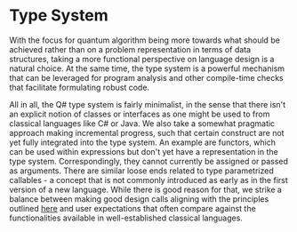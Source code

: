 # Type System

With the focus for quantum algorithm being more towards what should be achieved rather than on a problem representation in terms of data structures, taking a more functional perspective on language design is a natural choice. At the same time, the type system is a powerful mechanism that can be leveraged for program analysis and other compile-time checks that facilitate formulating robust code. 

All in all, the Q# type system is fairly minimalist, in the sense that there isn't an explicit notion of classes or interfaces as one might be used to from classical languages like C# or Java. We also take a somewhat pragmatic approach making incremental progress, such that certain construct are not yet fully integrated into the type system. An example are functors, which can be used within expressions but don't yet have a representation in the type system. Correspondingly, they cannot currently be assigned or passed as arguments. There are similar loose ends related to type parametrized callables - a concept that is not commonly introduced as early as in the first version of a new language. While there is good reason for that, we strike a balance between making good design calls aligning with the principles outlined [here](https://github.com/microsoft/qsharp-language/tree/main#design-principles) and user expectations that often compare against the functionalities available in well-established classical languages.


